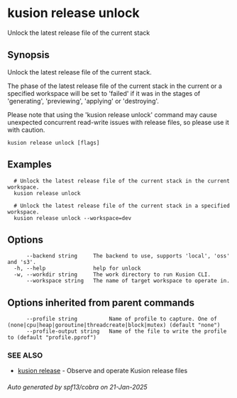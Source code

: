 # kusion release unlock

Unlock the latest release file of the current stack

## Synopsis

Unlock the latest release file of the current stack.

The phase of the latest release file of the current stack in the current or a specified workspace will be set to 'failed' if it was in the stages of 'generating', 'previewing', 'applying' or 'destroying'.

Please note that using the 'kusion release unlock' command may cause unexpected concurrent read-write issues with release files, so please use it with caution.

```
kusion release unlock [flags]
```

## Examples

```
  # Unlock the latest release file of the current stack in the current workspace.
  kusion release unlock
  
  # Unlock the latest release file of the current stack in a specified workspace.
  kusion release unlock --workspace=dev
```

## Options

```
      --backend string     The backend to use, supports 'local', 'oss' and 's3'.
  -h, --help               help for unlock
  -w, --workdir string     The work directory to run Kusion CLI.
      --workspace string   The name of target workspace to operate in.
```

## Options inherited from parent commands

```
      --profile string          Name of profile to capture. One of (none|cpu|heap|goroutine|threadcreate|block|mutex) (default "none")
      --profile-output string   Name of the file to write the profile to (default "profile.pprof")
```

### SEE ALSO

* [kusion release](kusion-release.md)	 - Observe and operate Kusion release files

###### Auto generated by spf13/cobra on 21-Jan-2025
